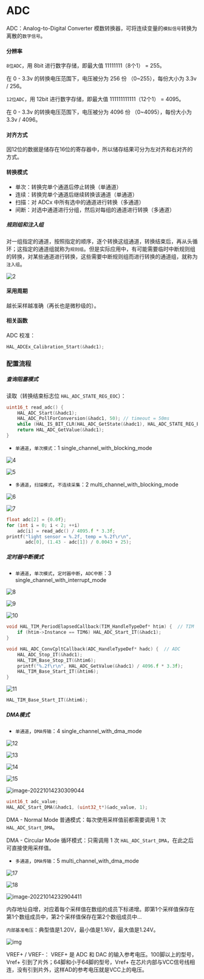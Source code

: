 # ADC

ADC：Analog-to-Digital Converter 模数转换器，可将连续变量的`模拟信号`转换为离散的`数字信号`。

#### 分辨率

`8位ADC`，用 8bit 进行数字存储，即最大值 11111111（8个1） =  255。

在 0 - 3.3v 的转换电压范围下，电压被分为 256 份 （0~255），每份大小为 3.3v / 256。

`12位ADC`，用 12bit 进行数字存储，即最大值 111111111111（12个1） =  4095。

在 0 - 3.3v 的转换电压范围下，电压被分为 4096 份 （0~4095），每份大小为 3.3v / 4096。

#### 对齐方式

因12位的数据是储存在16位的寄存器中，所以储存结果可分为左对齐和右对齐的方式。

#### 转换模式

* 单次：转换完单个通道后停止转换（单通道）
* 连续：转换完单个通道后继续转换该通道（单通道）
* 扫描：对 ADCx 中所有选中的通道进行转换（多通道）
* 间断：对选中通道进行分组，然后对每组的通道进行转换（多通道）

##### 规则组和注入组

对一组指定的通道，按照指定的顺序，逐个转换这组通道，转换结束后，再从头循环；这指定的通道组就称为`规则组`。但是实际应用中，有可能需要临时中断规则组的转换，对某些通道进行转换，这些需要中断规则组而进行转换的通道组，就称为`注入组`。

![2](README.assets/2.png)

#### 采用周期

越长采样越准确（再长也是微秒级的）。

#### 相关函数

ADC 校准：

```c
HAL_ADCEx_Calibration_Start(&hadc1);
```

### 配置流程

##### 查询阻塞模式

读取（转换结束标志位 `HAL_ADC_STATE_REG_EOC`）：

```c
uint16_t read_adc() {
    HAL_ADC_Start(&hadc1);
    HAL_ADC_PollForConversion(&hadc1, 50); // timeout = 50ms
    while (HAL_IS_BIT_CLR(HAL_ADC_GetState(&hadc1), HAL_ADC_STATE_REG_EOC)) {} 
    return HAL_ADC_GetValue(&hadc1);
}
```

* `单通道`，`单次模式`：1 single_channel_with_blocking_mode

![4](README.assets/4.png)


![5](README.assets/5.png)

* `多通道`，`扫描模式`，`不连续采集`：2 multi_channel_with_blocking_mode

![6](README.assets/6.png)

![7](README.assets/7.png)

```c
float adc[2] = {0.0f};
for (int i = 0; i < 2; ++i)
    adc[i] = read_adc() / 4095.f * 3.3f;
printf("light sensor = %.2f, temp = %.2f\r\n",
       adc[0], (1.43 - adc[1]) / 0.0043 + 25);
```

##### 定时器中断模式

* `单通道`，`单次模式`，`定时器中断`，`ADC中断`：3 single_channel_with_interrupt_mode

![8](README.assets/8.png)

![9](README.assets/9.png)

![10](README.assets/10.png)

```c
void HAL_TIM_PeriodElapsedCallback(TIM_HandleTypeDef* htim) {  // TIM
    if (htim->Instance == TIM6) HAL_ADC_Start_IT(&hadc1);
}

void HAL_ADC_ConvCpltCallback(ADC_HandleTypeDef* hadc) {  // ADC
    HAL_ADC_Stop_IT(&hadc1);
    HAL_TIM_Base_Stop_IT(&htim6);
    printf("%.2f\r\n", HAL_ADC_GetValue(&hadc1) / 4096.f * 3.3f);
    HAL_TIM_Base_Start_IT(&htim6);
}
```

![11](README.assets/11.png)

```c
HAL_TIM_Base_Start_IT(&htim6);
```

##### DMA模式

* `单通道`，`DMA传输`：4 single_channel_with_dma_mode

![12](README.assets/12.png)

![13](README.assets/13.png)

![14](README.assets/14.png)

![15](README.assets/15.png)

![image-20221014230309044](README.assets/16.png)

```c
uint16_t adc_value;
HAL_ADC_Start_DMA(&hadc1, (uint32_t*)&adc_value, 1);
```

DMA - Normal Mode 普通模式：每次使用采样值前都需要调用 1 次 `HAL_ADC_Start_DMA`。

DMA - Circular Mode 循环模式：只需调用 1 次 `HAL_ADC_Start_DMA`，在此之后可直接使用采样值。

* `多通道`，`DMA传输`：5 multi_channel_with_dma_mode

![17](README.assets/17.png)

![18](README.assets/18.png)

![image-20221014232904411](README.assets/19.png)

内存地址自增，对应着每个采样值在数组的成员下标递增。即第1个采样值保存在第1个数组成员中，第2个采样值保存在第2个数组成员中...

`内部基准电压`：典型值是1.20V，最小值是1.16V，最大值是1.24V。

![img](README.assets/20.png)

VREF+ / VREF-： VREF+ 是 ADC 和 DAC 的输入参考电压。100脚以上的型号，Vref+ 引到了片外；64脚和小于64脚的型号，Vref+ 在芯片内部与VCC信号线相连，没有引到片外，这样AD的参考电压就是VCC上的电压。

